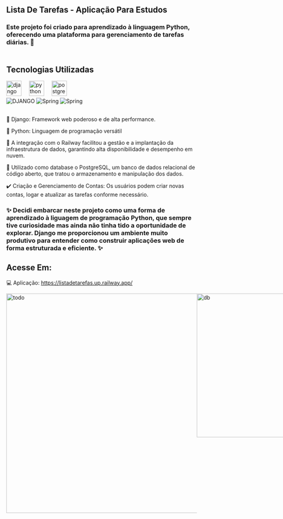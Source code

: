 ## Lista De Tarefas - Aplicação Para Estudos 

### Este projeto foi criado para aprendizado à linguagem Python, oferecendo uma plataforma para gerenciamento de tarefas diárias. 📌 <br><br>

## Tecnologias Utilizadas

<div align="left">
  <img src="https://cdn.jsdelivr.net/gh/devicons/devicon/icons/django/django-plain.svg" height="40" alt="django logo"  />
  <img width="12" />
  <img src="https://cdn.jsdelivr.net/gh/devicons/devicon/icons/python/python-original.svg" height="40" alt="python logo"  />
  <img width="12" />
  <img src="https://cdn.jsdelivr.net/gh/devicons/devicon/icons/postgresql/postgresql-original.svg" height="40" alt="postgresql logo"  />
</div>

<div style="display: inline_block" align="left">
    <img align="center" alt="DJANGO"src="https://img.shields.io/badge/Django-092E20?style=for-the-badge&logo=django&logoColor=white"/>
    <img align="center" alt="Spring"src="https://img.shields.io/badge/Python-3776AB?style=for-the-badge&logo=python&logoColor=white"/>
    <img align="center" alt="Spring"src="https://img.shields.io/badge/PostgreSQL-316192?style=for-the-badge&logo=postgresql&logoColor=white"/>
</div><br>

🦕 Django: Framework web poderoso e de alta performance.

🐍 Python: Linguagem de programação versátil

🚅 A integração com o Railway facilitou a gestão e a implantação da infraestrutura de dados, garantindo alta disponibilidade e desempenho em nuvem. 

🐘 Utilizado como database o PostgreSQL, um banco de dados relacional de código aberto, que tratou o armazenamento e manipulação dos dados.

✔️ Criação e Gerenciamento de Contas: Os usuários podem criar novas contas, logar e atualizar as tarefas conforme necessário.


### ✨ Decidi embarcar neste projeto como uma forma de aprendizado à liguagem de programação Python, que sempre tive curiosidade mas ainda não tinha tido a oportunidade de explorar. Django me proporcionou um ambiente muito produtivo para entender como construir aplicações web de forma estruturada e eficiente. ✨


## Acesse Em:

💻 Aplicação: https://listadetarefas.up.railway.app/

<div style="display: flex"><br/>
<img align="center"  alt="todo"src="https://github.com/muriloalvesx/ListaDeTarefas/assets/153781890/e5003910-6149-428c-acbc-f20fa8854faf" width="580px"/>
<img align="center"  alt="db"src="https://github.com/muriloalvesx/ListaDeTarefas/assets/153781890/2face8b3-0ca6-474c-867c-e9a2eb80284d" width="380px"/>

